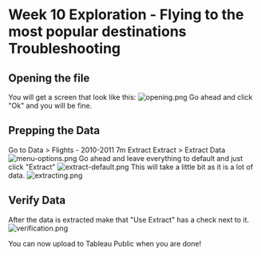 # Week 10 Exploration - Flying to the most popular destinations Troubleshooting

## Opening the file
You will get a screen that look like this:
![opening.png](opening.png)
Go ahead and click "Ok" and you will be fine.

## Prepping the Data
Go to Data > Flights - 2010-2011 7m Extract Extract > Extract Data
![menu-options.png](menu-options.png)
Go ahead and leave everything to default and just click "Extract"
![extract-default.png](extract-default.png)
This will take a little bit as it is a lot of data.
![extracting.png](extracting.png)

## Verify Data
After the data is extracted make that "Use Extract" has a check next to it.
![verification.png](verification.png)

You can now upload to Tableau Public when you are done!